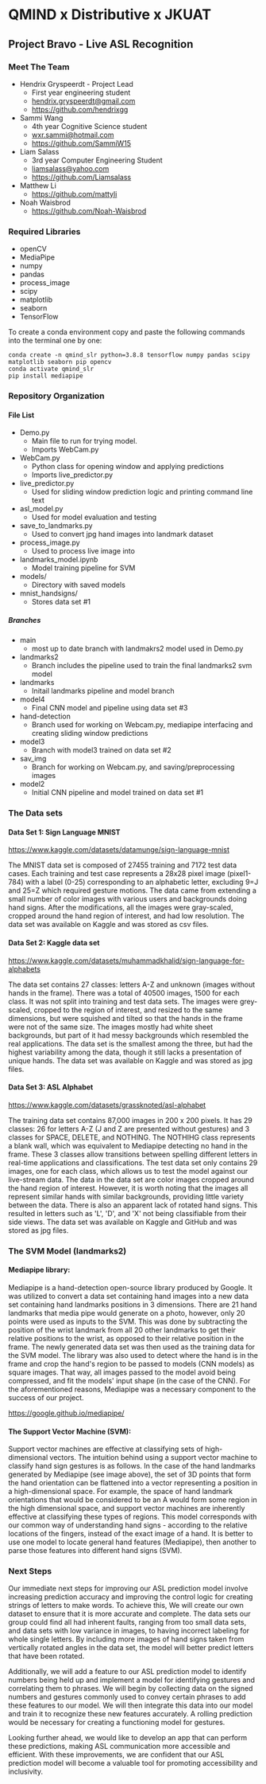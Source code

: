# QMIND x Distributive x JKUAT
## Project Bravo - Live ASL Recognition

### Meet The Team
- Hendrix Gryspeerdt - Project Lead
    - First year engineering student
    - hendrix.gryspeerdt@gmail.com
    - https://github.com/hendrixgg 
- Sammi Wang
    - 4th year Cognitive Science student
    - wxr.sammi@hotmail.com
    - https://github.com/SammiW15 
- Liam Salass
    - 3rd year Computer Engineering Student
    - liamsalass@yahoo.com
    - https://github.com/Liamsalass 
- Matthew Li
    - https://github.com/mattyli
- Noah Waisbrod
    - https://github.com/Noah-Waisbrod 


### Required Libraries

- openCV
- MediaPipe
- numpy
- pandas
- process_image
- scipy
- matplotlib
- seaborn
- TensorFlow

To create a conda environment copy and paste the following commands into the terminal one by one:

```
conda create -n qmind_slr python=3.8.8 tensorflow numpy pandas scipy matplotlib seaborn pip opencv
conda activate qmind_slr
pip install mediapipe
```

### Repository Organization
#### File List
- Demo.py
  - Main file to run for trying model. 
  - Imports WebCam.py
- WebCam.py
  - Python class for opening window and applying predictions
  - Imports live_predictor.py
- live_predictor.py
  - Used for sliding window prediction logic and printing command line text
- asl_model.py
  - Used for model evaluation and testing
- save_to_landmarks.py
  - Used to convert jpg hand images into landmark dataset
- process_image.py
  - Used to process live image into 
- landmarks_model.ipynb
  - Model training pipeline for SVM
- models/
  - Directory with saved models
- mnist_handsigns/
  - Stores data set #1


##### Branches
- main
  - most up to date branch with landmakrs2 model used in Demo.py
- landmarks2
  - Branch includes the pipeline used to train the final landmarks2 svm model
- landmarks
  - Initail landmarks pipeline and model branch
- model4
  - Final CNN model and pipeline using data set #3
- hand-detection
  - Branch used for working on Webcam.py, mediapipe interfacing and creating sliding window predictions
- model3
  - Branch with model3 trained on data set #2
- sav_img
  - Branch for working on Webcam.py, and saving/preprocessing images
- model2
  - Initial CNN pipeline and model trained on data set #1

### The Data sets

#### Data Set 1: Sign Language MNIST
https://www.kaggle.com/datasets/datamunge/sign-language-mnist 

The MNIST data set is composed of 27455 training and 7172 test data cases. Each training and test case represents a 28x28 pixel image (pixel1-784) with a label (0-25) corresponding to an alphabetic letter, excluding 9=J and 25=Z which required gesture motions. The data came from extending a small number of color images with various users and backgrounds doing hand signs. After the modifications, all the images were gray-scaled, cropped around the hand region of interest, and had low resolution.
The data set was available on Kaggle and was stored as csv files.

#### Data Set 2: Kaggle data set
https://www.kaggle.com/datasets/muhammadkhalid/sign-language-for-alphabets

The data set contains 27 classes: letters A-Z and unknown (images without hands in the frame). There was a total of 40500 images, 1500 for each class. It was not split into training and test data sets.
The images were grey-scaled, cropped to the region of interest, and resized to the same dimensions, but were squished and tilted so that the hands in the frame were not of the same size. The images mostly had white sheet backgrounds, but part of it had messy backgrounds which resembled the real applications. The data set is the smallest among the three, but had the highest variability among the data, though it still lacks a presentation of unique hands. 
The data set was available on Kaggle and was stored as jpg files.

#### Data Set 3: ASL Alphabet
https://www.kaggle.com/datasets/grassknoted/asl-alphabet 

The training data set contains 87,000 images in 200 x 200 pixels. It has 29 classes: 26 for letters A-Z (J and Z are presented without gestures) and 3 classes for SPACE, DELETE, and NOTHING. The NOTHIHG class represents a blank wall, which was equivalent to Mediapipe detecting no hand in the frame. These 3 classes allow transitions between spelling different letters in real-time applications and classifications. The test data set only contains 29 images, one for each class, which allows us to test the model against our live-stream data. 
The data in the data set are color images cropped around the hand region of interest. However, it is worth noting that the images all represent similar hands with similar backgrounds, providing little variety between the data. There is also an apparent lack of rotated hand signs. This resulted in letters such as 'L', 'D', and 'X' not being classifiable from their side views. 
The data set was available on Kaggle and GitHub and was stored as jpg files.

### The SVM Model (landmarks2)
#### Mediapipe library:
Mediapipe is a hand-detection open-source library produced by Google. It was utilized to convert a data set containing hand images into a new data set containing hand landmarks positions in 3 dimensions. There are 21 hand landmarks that media pipe would generate on a photo, however, only 20 points were used as inputs to the SVM. This was done by subtracting the position of the wrist landmark from all 20 other landmarks to get their relative positions to the wrist, as opposed to their relative position in the frame. The newly generated data set was then used as the training data for the SVM model. The library was also used to detect where the hand is in the frame and crop the hand's region to be passed to models (CNN models) as square images. That way, all images passed to the model avoid being compressed, and fit the models' input shape (in the case of the CNN). For the aforementioned reasons, Mediapipe was a necessary component to the success of our project. 

https://google.github.io/mediapipe/

#### The Support Vector Machine (SVM):
Support vector machines are effective at classifying sets of high-dimensional vectors. The intuition behind using a support vector machine to classify hand sign gestures is as follows. In the case of the hand landmarks generated by Mediapipe (see image above), the set of 3D points that form the hand orientation can be flattened into a vector representing a position in a high-dimensional space. For example, the space of hand landmark orientations that would be considered to be an A would form some region in the high dimensional space, and support vector machines are inherently effective at classifying these types of regions.
This model corresponds with our common way of understanding hand signs - according to the relative locations of the fingers, instead of the exact image of a hand. It is better to use one model to locate general hand features (Mediapipe), then another to parse those features into different hand signs (SVM).

### Next Steps
Our immediate next steps for improving our ASL prediction model involve increasing prediction accuracy and improving the control logic for creating strings of letters to make words. To achieve this, We will create our own dataset to ensure that it is more accurate and complete. The data sets our group could find all had inherent faults, ranging from too small data sets, and data sets with low variance in images, to having incorrect labeling for whole single letters. By including more images of hand signs taken from vertically rotated angles in the data set, the model will better predict letters that have been rotated. 

Additionally, we will add a feature to our ASL prediction model to identify numbers being held up and implement a model for identifying gestures and correlating them to phrases. We will begin by collecting data on the signed numbers and gestures commonly used to convey certain phrases to add these features to our model. We will then integrate this data into our model and train it to recognize these new features accurately. A rolling prediction would be necessary for creating a functioning model for gestures. 

Looking further ahead, we would like to develop an app that can perform these predictions, making ASL communication more accessible and efficient. With these improvements, we are confident that our ASL prediction model will become a valuable tool for promoting accessibility and inclusivity. 

  
